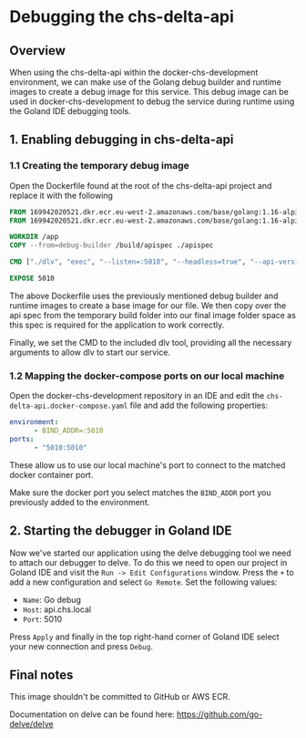# Debugging the chs-delta-api

## Overview

When using the chs-delta-api within the docker-chs-development environment, we can make use of the Golang debug builder 
and runtime images to create a debug image for this service. This debug image can be used in docker-chs-development to 
debug the service during runtime using the Goland IDE debugging tools.

## 1. Enabling debugging in chs-delta-api

### 1.1 Creating the temporary debug image
Open the Dockerfile found at the root of the chs-delta-api project and replace it with the following
```Dockerfile
FROM 169942020521.dkr.ecr.eu-west-2.amazonaws.com/base/golang:1.16-alpine-debug-builder as debug-builder
FROM 169942020521.dkr.ecr.eu-west-2.amazonaws.com/base/golang:1.16-alpine-debug-runtime as debug-runtime

WORKDIR /app
COPY --from=debug-builder /build/apispec ./apispec

CMD ["./dlv", "exec", "--listen=:5010", "--headless=true", "--api-version=2", "./app"]

EXPOSE 5010
```

The above Dockerfile uses the previously mentioned debug builder and runtime images to create a base image for our file. 
We then copy over the api spec from the temporary build folder into our final image folder space as this spec is required for 
the application to work correctly.

Finally, we set the CMD to the included dlv tool, providing all the necessary arguments to allow dlv to start our service.

### 1.2 Mapping the docker-compose ports on our local machine
Open the docker-chs-development repository in an IDE and edit the `chs-delta-api.docker-compose.yaml` file and add the 
following properties:
```yaml
environment:
      - BIND_ADDR=:5010
ports:
      - "5010:5010"
```

These allow us to use our local machine's port to connect to the matched docker container port.

Make sure the docker port you select matches the `BIND_ADDR` port you previously added to the environment.

## 2. Starting the debugger in Goland IDE
Now we've started our application using the delve debugging tool we need to attach our debugger to delve. To do this 
we need to open our project in Goland IDE and visit the `Run -> Edit Configurations` window. Press the `+` to add a new 
configuration and select `Go Remote`. Set the following values:
- `Name`: Go debug
- `Host`: api.chs.local
- `Port`: 5010

Press `Apply` and finally in the top right-hand corner of Goland IDE select your new connection and press `Debug`.

## Final notes
This image shouldn't be committed to GitHub or AWS ECR.

Documentation on delve can be found here: https://github.com/go-delve/delve
